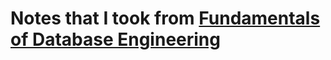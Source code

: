 # Notes that I took from [Fundamentals of Database Engineering](https://www.udemy.com/course/database-engines-crash-course/)


